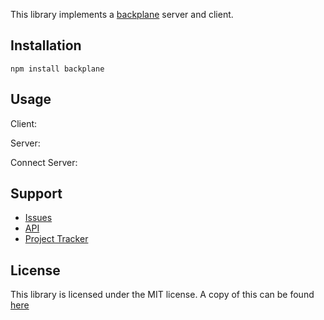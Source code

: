 This library implements a [backplane](https://sites.google.com/site/backplanespec/) server and client.

## Installation

    npm install backplane

## Usage

Client:

Server:

Connect Server:

## Support

* [Issues](https://github.com/digitalbutter/node-backplane/issues)
* [API](http://digitalbutter.github.com/node-backplane/api/)
* [Project Tracker](https://www.pivotaltracker.com/projects/255711)

## License

This library is licensed under the MIT license. A copy of this can be found [here](https://github.com/digitalbutter/node-backplane/blob/master/LICENSE)

